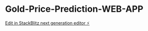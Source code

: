 # Gold-Price-Prediction-WEB-APP

[Edit in StackBlitz next generation editor ⚡️](https://stackblitz.com/~/github.com/Sahillll008/Gold-Price-Prediction-WEB-APP)